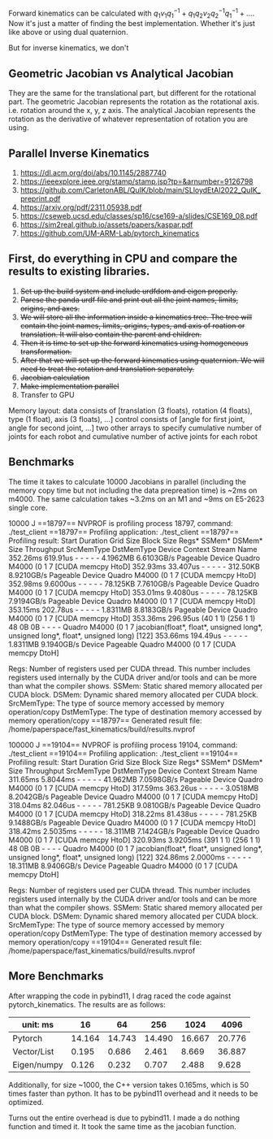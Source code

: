 Forward kinematics can be calculated with $q_1 v_1 q_1^{-1} + q_1 q_2 v_2 q_2^{-1} q_1^{-1} + \ldots$. Now it's just a matter of finding the best implementation. Whether it's just like above or using dual quaternion.

But for inverse kinematics, we don't

## Geometric Jacobian vs Analytical Jacobian

They are the same for the translational part, but different for the rotational part. The geometric Jacobian represents the rotation as the rotational axis. i.e. rotation around the x, y, z axis. The analytical Jacobian represents the rotation as the derivative of whatever representation of rotation you are using.

## Parallel Inverse Kinematics

1. https://dl.acm.org/doi/abs/10.1145/2887740
2. https://ieeexplore.ieee.org/stamp/stamp.jsp?tp=&arnumber=9126798
3. https://github.com/CarletonABL/QuIK/blob/main/SLloydEtAl2022_QuIK_preprint.pdf
4. https://arxiv.org/pdf/2311.05938.pdf
5. https://cseweb.ucsd.edu/classes/sp16/cse169-a/slides/CSE169_08.pdf
6. https://sim2real.github.io/assets/papers/kaspar.pdf
7. https://github.com/UM-ARM-Lab/pytorch_kinematics

## First, do everything in CPU and compare the results to existing libraries.
1. ~~Set up the build system and include urdfdom and eigen properly.~~
2. ~~Parese the panda urdf file and print out all the joint names, limits, origins, and axes.~~
3. ~~We will store all the information inside a kinematics tree. The tree will contain the joint names, limits, origins, types, and axis of roation or translation. It will also contain the parent and children.~~
4. ~~Then it is time to set up the forward kinematics using homogeneous transformation.~~
5. ~~After that we will set up the forward kinematics using quaternion. We will need to treat the rotation and translation separately.~~
6. ~~Jacobian calculation~~
7. ~~Make implementation parallel~~
8. Transfer to GPU

Memory layout:
data consists of [translation (3 floats), rotation (4 floats), type (1 float), axis (3 floats), ...]
control consists of [angle for first joint, angle for second joint, ...]
two other arrays to specify cumulative number of joints for each robot and cumulative number of active joints for each robot

## Benchmarks

The time it takes to calculate 10000 Jacobians in parallel (including the memory copy time but not including the data prepreation time) is ~2ms on m4000. The same calculation takes ~3.2ms on an M1 and ~9ms on E5-2623 single core.

10000 J
==18797== NVPROF is profiling process 18797, command: ./test_client
==18797== Profiling application: ./test_client
==18797== Profiling result:
   Start  Duration            Grid Size      Block Size     Regs*    SSMem*    DSMem*      Size  Throughput  SrcMemType  DstMemType           Device   Context    Stream  Name
352.26ms  619.91us                    -               -         -         -         -  4.1962MB  6.6103GB/s    Pageable      Device  Quadro M4000 (0         1         7  [CUDA memcpy HtoD]
352.93ms  33.407us                    -               -         -         -         -  312.50KB  8.9210GB/s    Pageable      Device  Quadro M4000 (0         1         7  [CUDA memcpy HtoD]
352.98ms  9.6000us                    -               -         -         -         -  78.125KB  7.7610GB/s    Pageable      Device  Quadro M4000 (0         1         7  [CUDA memcpy HtoD]
353.01ms  9.4080us                    -               -         -         -         -  78.125KB  7.9194GB/s    Pageable      Device  Quadro M4000 (0         1         7  [CUDA memcpy HtoD]
353.15ms  202.78us                    -               -         -         -         -  1.8311MB  8.8183GB/s    Pageable      Device  Quadro M4000 (0         1         7  [CUDA memcpy HtoD]
353.36ms  296.95us             (40 1 1)       (256 1 1)        48        0B        0B         -           -           -           -  Quadro M4000 (0         1         7  jacobian(float*, float*, unsigned long*, unsigned long*, float*, unsigned long) [122]
353.66ms  194.49us                    -               -         -         -         -  1.8311MB  9.1940GB/s      Device    Pageable  Quadro M4000 (0         1         7  [CUDA memcpy DtoH]

Regs: Number of registers used per CUDA thread. This number includes registers used internally by the CUDA driver and/or tools and can be more than what the compiler shows.
SSMem: Static shared memory allocated per CUDA block.
DSMem: Dynamic shared memory allocated per CUDA block.
SrcMemType: The type of source memory accessed by memory operation/copy
DstMemType: The type of destination memory accessed by memory operation/copy
==18797== Generated result file: /home/paperspace/fast_kinematics/build/results.nvprof

100000 J
==19104== NVPROF is profiling process 19104, command: ./test_client
==19104== Profiling application: ./test_client
==19104== Profiling result:
   Start  Duration            Grid Size      Block Size     Regs*    SSMem*    DSMem*      Size  Throughput  SrcMemType  DstMemType           Device   Context    Stream  Name
311.65ms  5.8044ms                    -               -         -         -         -  41.962MB  7.0598GB/s    Pageable      Device  Quadro M4000 (0         1         7  [CUDA memcpy HtoD]
317.59ms  363.26us                    -               -         -         -         -  3.0518MB  8.2042GB/s    Pageable      Device  Quadro M4000 (0         1         7  [CUDA memcpy HtoD]
318.04ms  82.046us                    -               -         -         -         -  781.25KB  9.0810GB/s    Pageable      Device  Quadro M4000 (0         1         7  [CUDA memcpy HtoD]
318.22ms  81.438us                    -               -         -         -         -  781.25KB  9.1488GB/s    Pageable      Device  Quadro M4000 (0         1         7  [CUDA memcpy HtoD]
318.42ms  2.5035ms                    -               -         -         -         -  18.311MB  7.1424GB/s    Pageable      Device  Quadro M4000 (0         1         7  [CUDA memcpy HtoD]
320.93ms  3.9205ms            (391 1 1)       (256 1 1)        48        0B        0B         -           -           -           -  Quadro M4000 (0         1         7  jacobian(float*, float*, unsigned long*, unsigned long*, float*, unsigned long) [122]
324.86ms  2.0000ms                    -               -         -         -         -  18.311MB  8.9406GB/s      Device    Pageable  Quadro M4000 (0         1         7  [CUDA memcpy DtoH]

Regs: Number of registers used per CUDA thread. This number includes registers used internally by the CUDA driver and/or tools and can be more than what the compiler shows.
SSMem: Static shared memory allocated per CUDA block.
DSMem: Dynamic shared memory allocated per CUDA block.
SrcMemType: The type of source memory accessed by memory operation/copy
DstMemType: The type of destination memory accessed by memory operation/copy
==19104== Generated result file: /home/paperspace/fast_kinematics/build/results.nvprof

## More Benchmarks

After wrapping the code in pybind11, I drag raced the code against pytorch_kinematics. The results are as follows:

| unit: ms      | 16     | 64     | 256    | 1024   | 4096   |
|---------------|--------|--------|--------|--------|--------|
| Pytorch       | 14.164 | 14.743 | 14.490 | 16.667 | 20.776 |
| Vector/List   | 0.195  | 0.686  | 2.461  | 8.669  | 36.887 |
| Eigen/numpy   | 0.126  | 0.232  | 0.707  | 2.488  | 9.628  |

Additionally, for size ~1000, the C++ version takes 0.165ms, which is 50 times faster than python. It has to be pybind11 overhead and it needs to be optimized.

Turns out the entire overhead is due to pybind11. I made a do nothing function and timed it. It took the same time as the jacobian function.
